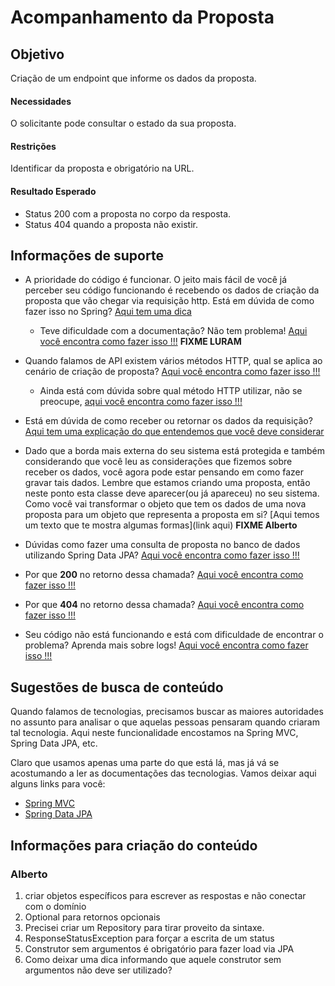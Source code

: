 # Acompanhamento da Proposta

## Objetivo

Criação de um endpoint que informe os dados da proposta.

#### Necessidades

O solicitante pode consultar o estado da sua proposta.

#### Restrições

Identificar da proposta e obrigatório na URL.

#### Resultado Esperado

- Status 200 com a proposta no corpo da resposta.
- Status 404 quando a proposta não existir.

## Informações de suporte

* A prioridade do código é funcionar. O jeito mais fácil de você já perceber seu código funcionando é recebendo os dados de criação da proposta que vão chegar via requisição http. Está em dúvida de como fazer isso no Spring? [Aqui tem uma dica](https://spring.io/guides/gs/rest-service/)

    * Teve dificuldade com a documentação? Não tem problema! [Aqui você encontra como fazer isso !!!](../informacao_suporte/) **FIXME LURAM**

* Quando falamos de API existem vários métodos HTTP, qual se aplica ao cenário de criação de proposta? [Aqui você encontra como fazer isso !!!](../informacao_suporte/rest-methods.md)

  * Ainda está com dúvida sobre qual método HTTP utilizar, não se preocupe, [aqui você encontra como fazer isso !!!](../informacao_suporte/rest-get.md)

* Está em dúvida de como receber ou retornar os dados da requisição? [Aqui tem uma explicação do que entendemos que você deve considerar](../informacao_suporte/recebe-dados-requisicao.md)

* Dado que a borda mais externa do seu sistema está protegida e também considerando que você leu as considerações que fizemos sobre receber os dados, você agora pode estar pensando em como fazer gravar tais dados. Lembre que estamos criando uma proposta, então neste ponto esta classe deve aparecer(ou já apareceu) no seu sistema. Como você vai transformar o objeto que tem os dados de uma nova proposta para um objeto que representa a proposta em si? [Aqui temos um texto que te mostra algumas formas](link aqui) **FIXME Alberto**

* Dúvidas como fazer uma consulta de proposta no banco de dados utilizando Spring Data JPA?  [Aqui você encontra como fazer isso !!!](../informacao_suporte/spring-data-query-methods.md)

* Por que **200** no retorno dessa chamada? [Aqui você encontra como fazer isso !!!](../informacao_suporte/rest-200.md)

* Por que **404** no retorno dessa chamada? [Aqui você encontra como fazer isso !!!](../informacao_suporte/rest-404.md)

* Seu código não está funcionando e está com dificuldade de encontrar o problema? Aprenda mais sobre logs! [Aqui você encontra como fazer isso !!!](../informacao_suporte/spring-logging.md)

## Sugestões de busca de conteúdo

Quando falamos de tecnologias, precisamos buscar as maiores autoridades no assunto para analisar o que aquelas pessoas 
pensaram quando criaram tal tecnologia. Aqui neste funcionalidade encostamos na Spring MVC, Spring Data JPA, etc. 

Claro que usamos apenas uma parte do que está lá, mas já vá se acostumando a ler as documentações das tecnologias. 
Vamos deixar aqui alguns links para você:

* [Spring MVC](https://docs.spring.io/spring/docs/current/spring-framework-reference/web.html)
* [Spring Data JPA](https://spring.io/projects/spring-data-jpa)

## Informações para criação do conteúdo

### Alberto

1. criar objetos específicos para escrever as respostas e não conectar com o domínio
2. Optional para retornos opcionais
3. Precisei criar um Repository para tirar proveito da sintaxe. 
4. ResponseStatusException para forçar a escrita de um status
5. Construtor sem argumentos é obrigatório para fazer load via JPA
6. Como deixar uma dica informando que aquele construtor sem argumentos não deve ser utilizado?